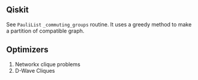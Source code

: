 

## Qiskit 

See `PauliList` `_commuting_groups` routine.
It uses a greedy method to make a partition of compatible graph.


## Optimizers

1. Networkx clique problems
2. D-Wave Cliques
